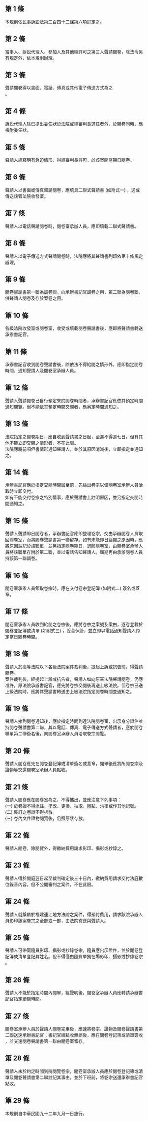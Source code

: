 第 1 條
-------
本規則依民事訴訟法第二百四十二條第六項訂定之。

第 2 條
-------
當事人、訴訟代理人、參加人及其他經許可之第三人聲請閱卷，除法令另  
有規定外，依本規則辦理。

第 3 條
-------
聲請閱卷得以書面、電話、傳真或其他電子傳送方式為之  
。

第 4 條
-------
訴訟代理人除已提出委任狀於法院或經審判長選任者外，於閱卷同時，應  
檢附委任狀。

第 5 條
-------
聲請人經釋明有急迫情形，得經審判長許可，於該案開庭期日閱卷。

第 6 條
-------
聲請人以書面或傳真聲請閱卷，應填具二聯式聲請書 (如附式一) ，送或  
傳送該管法院收發室。

第 7 條
-------
聲請人以電話聲請閱卷時，閱卷室承辦人員，應即填載二聯式聲請書。

第 8 條
-------
聲請人以電子傳送方式聲請閱卷時，法院應將其聲請書列印依第十條規定  
辦理。

第 9 條
-------
閱卷聲請書第一聯為調卷聯，向承辦書記官調卷之用，第二聯為閱卷聯，  
供聲請人閱卷及存於案卷之用。

第 10 條
--------
各級法院收發室或閱卷室，收受或填載閱卷聲請書後，應即將聲請書轉送  
承辦書記官。

第 11 條
--------
承辦書記官收到閱卷聲請書後，除依法不得給閱之情形外，應即指定閱卷  
時間，通知聲請人及閱卷室承辦人員。

第 12 條
--------
聲請人聲請閱卷已自行預定來院閱卷時間者，承辦書記官應依其預定時間  
通知閱覽。但不能依其預定時間交閱者，應另定時間通知之。

第 13 條
--------
法院指定之閱卷期日，應自收到聲請書之日起，至遲不得逾七日。但有其  
他不能立即交閱之情形者，不在此限。  
法院應將前項但書情形通知聲請人，並於其原因消滅後，立即指定並通知  
之。

第 14 條
--------
承辦書記官應於指定交閱時間屆至前，先檢出卷宗以備閱卷室承辦人員洽  
取時立即交付。  
如有不能交付卷宗之特別情事，應於聲請書上註明原因，並另指定交閱時  
間通知之。

第 15 條
--------
聲請人聲請即日閱卷者，承辦書記官應即整理卷宗，交由承辦閱卷人員取  
回閱卷室，而將閱卷聲請書第一聯留存。如有未能即日給閱之原因時，應  
將原因註記於該聯單，並另指定閱卷期日，退回閱卷室，由閱卷室承辦人  
員將該聯單存附於第二聯，並以電話告知聲請人。屆期再由承辦閱卷人員  
持該第一聯調卷。

第 16 條
--------
閱卷室承辦人員領取卷宗時，應在交付卷宗登記簿 (如附式二) 簽名或蓋  
章。

第 17 條
--------
閱卷室承辦人員收到給閱之卷宗後，應將卷宗之案號及案由，逐卷登載於  
閱卷登記簿或清單 (如附式三) ，妥善保管，並立即以電話通知聲請人約  
定當日閱卷時間。

第 18 條
--------
聲請人於高等法院以下各級法院案件裁判後，提起上訴或抗告前，得聲請  
閱卷。  
案件裁判後，經提起上訴或抗告者，聲請人如向原審法院聲請閱卷，仍應  
准許，原法院承辦書記官，應先將卷宗交閱後再送上級法院。但卷宗已送  
上級法院時，應將其聲請書轉送由上級法院指定閱卷時間並通知之。

第 19 條
--------
聲請人接到閱卷通知後，應於指定時間到達法院閱卷室，出示身分證件並  
持閱卷聲請書第二聯，其以電話、傳真、電子傳送方式聲請者，應於閱卷  
聯單第二聯簽名後，向閱卷室承辦人員洽取卷宗閱覽。

第 20 條
--------
聲請人閱卷應先在閱卷登記簿或清單簽名或蓋章，閱畢後應將所閱卷宗及  
證物等交還閱卷室承辦人員點收。

第 21 條
--------
聲請人閱卷應在閱卷室為之，不得攜出，並應注意下列事項：  
 (一) 於卷證不得添註、塗改、更換、抽取、圈點、污損或作其他記號。  
 (二) 裝訂之卷證不得拆散。  
 (三) 卷內文件證物閱覽後，仍照原狀存放。

第 22 條
--------
聲請人閱卷，除閱覽外，得繳納費用請求影印、攝影或抄錄之。

第 23 條
--------
聲請人得於開庭翌日起至裁判確定後三十日內，繳納費用請求交付法庭數  
位錄音內容。但不公開審判之案件，不在此限。

第 24 條
--------
聲請人就繫屬於福建連江地方法院之案件，得預付費用，請求該院承辦人  
員影印該案卷宗之全部或一部，由法院寄送與聲請人。

第 25 條
--------
聲請人可帶同隨員影印、攝影或抄錄卷宗，隨員應出示證件，並於閱卷登  
記簿或清單登記其姓名。但不得僅由隨員單獨在場影印、攝影或抄錄卷宗  
。

第 26 條
--------
聲請人不能於指定時間內閱畢，經聲明後，閱卷室承辦人員應轉請承辦書  
記官指定續閱時間。

第 27 條
--------
閱卷室承辦人員於聲請人閱卷完畢後，應速將卷宗、證物及閱卷聲請書第  
二聯送還承辦書記官；書記官經點收無誤後，應在閱卷登記簿或清單簽收  
，並交還閱卷聲請書第一聯由閱卷室留存。

第 28 條
--------
聲請人未於約定時間到院閱覽卷宗，閱卷室承辦人員應於閱卷登記簿或清  
單及閱卷聲請書第二聯註記其事由，並於下班前，將卷宗送還承辦書記官  
點收。

第 29 條
--------
本規則自中華民國九十二年九月一日施行。


